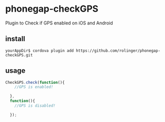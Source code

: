 # phonegap-checkGPS
Plugin to Check if GPS enabled on iOS and Android

## install
```
yourAppDir$ cordova plugin add https://github.com/rolinger/phonegap-checkGPS.git
```

## usage

```javascript
CheckGPS.check(function(){
    //GPS is enabled!

  },
  function(){
    //GPS is disabled!

  });
```
